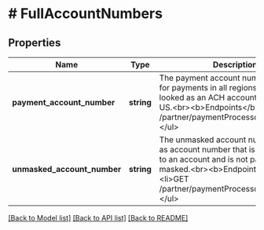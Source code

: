 # # FullAccountNumbers

## Properties

Name | Type | Description | Notes
------------ | ------------- | ------------- | -------------
**payment_account_number** | **string** | The payment account number is used for payments in all regions, this may be looked as an ACH account number in the US.&lt;br&gt;&lt;b&gt;Endpoints&lt;/b&gt;:&lt;ul&gt;&lt;li&gt;GET /partner/paymentProcessor/account&lt;/li&gt;&lt;/ul&gt; | [optional] [readonly]
**unmasked_account_number** | **string** | The unmasked account number is same as account number that is used to refer to an account and is not partial or masked.&lt;br&gt;&lt;b&gt;Endpoints&lt;/b&gt;:&lt;ul&gt;&lt;li&gt;GET /partner/paymentProcessor/account&lt;/li&gt;&lt;/ul&gt; | [optional] [readonly]

[[Back to Model list]](../../README.md#models) [[Back to API list]](../../README.md#endpoints) [[Back to README]](../../README.md)
